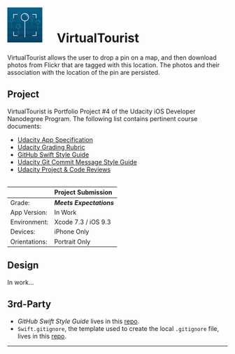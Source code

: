 # ![App Icon](./Paperwork/READMEFiles/VirtualTourist_80.png)&nbsp;&nbsp;&nbsp;&nbsp;&nbsp;VirtualTourist

VirtualTourist allows the user to drop a pin on a map, and then download photos from Flickr that are tagged with this location.  The photos and their association with the location of the pin are persisted.  

## Project

VirtualTourist is Portfolio Project #4 of the Udacity iOS Developer Nanodegree
Program.  The following list contains pertinent course documents:
* [Udacity App Specification](./Paperwork/Udacity/UdacityAppSpecification.pdf)  
* [Udacity Grading Rubric](./Paperwork/Udacity/UdacityGradingRubric.pdf)  
* [GitHub Swift Style Guide](./Paperwork/Udacity/GitHubSwiftStyleGuide.pdf)  
* [Udacity Git Commit Message Style Guide](./Paperwork/Udacity/UdacityGitCommitMessageStyleGuide.pdf)  
* [Udacity Project & Code Reviews](https://review.udacity.com/#!/reviews/125674)<br/><br/>


|               | Project Submission         |
| :----------   | :-------------             |
| Grade:        | ***Meets Expectations***   |
| App Version:  | In Work                    |
| Environment:  | Xcode 7.3 / iOS 9.3        |
| Devices:      | iPhone Only                |
| Orientations: | Portrait Only              |


## Design

In work...

## 3rd-Party

* *GitHub Swift Style Guide* lives in this
[repo](https://github.com/github/swift-style-guide).
* `Swift.gitignore`, the template used to create the local `.gitignore` file,
lives in this [repo](https://github.com/github/gitignore).

---

